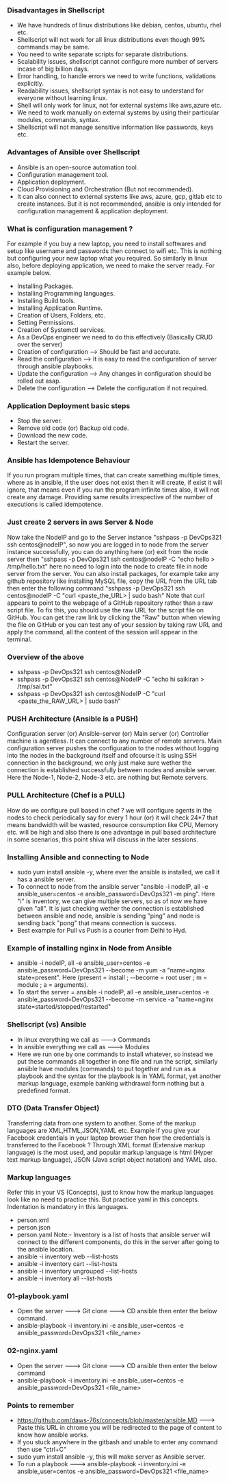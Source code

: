 ### Disadvantages in Shellscript
- We have hundreds of linux distributions like debian, centos, ubuntu, rhel etc.
- Shellscript will not work for all linux distributions even though 99% commands may be same.
- You need to write separate scripts for separate distributions.
- Scalability issues, shellscript cannot configure more number of servers incase of big billion days.
- Error handling, to handle errors we need to write functions, validations explicitly.
- Readability issues, shellscript syntax is not easy to understand for everyone without learning linux.
- Shell will only work for linux, not for external systems like aws,azure etc.
- We need to work manually on external systems by using their particular modules, commands, syntax.
- Shellscript will not manage sensitive information like passwords, keys etc.

### Advantages of Ansible over Shellscript
- Ansible is an open-source automation tool.
- Configuration management tool.
- Application deployment.
- Cloud Provisioning and Orchestration (But not recommended).
- It can also connect to external systems like aws, azure, gcp, gitlab etc to create instances. But it is
  not recommended, ansible is only intended for configuration management & application deployment.

### What is configuration management ?
For example if you buy a new laptop, you need to install softwares and setup like username and passwords then connect to wifi etc. This is nothing but configuring your new laptop what you required. So similarly in linux also, before deploying application, we need to make the server ready. For example below.
- Installing Packages.
- Installing Programming languages.
- Installing Build tools.
- Installing Application Runtime.
- Creation of Users, Folders, etc.
- Setting Permissions.
- Creation of Systemctl services.
- As a DevOps engineer we need to do this effectively (Basically CRUD over the server)
- Creation of configuration --> Should be fast and accurate.
- Read the configuration --> It is easy to read the configuration of server through ansible playbooks.
- Update the configuration --> Any changes in configuration should be rolled out asap.
- Delete the configuration --> Delete the configuration if not required.

### Application Deployment basic steps
- Stop the server.
- Remove old code (or) Backup old code.
- Download the new code.
- Restart the server.

### Ansible has Idempotence Behaviour
If you run program multiple times, that can create samething multiple times, where as in ansible, if the user does not exist then it will create, if exist it will ignore, that means even if you run the program infinite times also, it will not create any damage. Providing same results irrespective of the number of executions is called idempotence.

### Just create 2 servers in aws Server & Node
Now take the NodeIP and go to the Server instance "sshpass -p DevOps321 ssh centos@nodeIP", so now you are logged in to node from the server instance successfully, you can do anything here (or) exit from the node server then "sshpass -p DevOps321 ssh centos@nodeIP -C "echo hello > /tmp/hello.txt" here no need to login into the node to create file in node server from the server. You can also install packages, for example take any github repository like installing MySQL file, copy the URL from the URL tab then enter the following command "sshpass -p DevOps321 ssh centos@nodeIP -C "curl <paste_the_URL> | sudo bash" Note that curl appears to point to the webpage of a GitHub repository rather than a raw script file. To fix this, you should use the raw URL for the script file on GitHub. You can get the raw link by clicking the "Raw" button when viewing the file on GitHub or you can test any of your session by taking raw URL and apply the command, all the content of the session will appear in the terminal.

### Overview of the above
- sshpass -p DevOps321 ssh centos@NodeIP
- sshpass -p DevOps321 ssh centos@NodeIP -C "echo hi saikiran > /tmp/sai.txt"
- sshpass -p DevOps321 ssh centos@NodeIP -C "curl <paste_the_RAW_URL> | sudo bash"

### PUSH Architecture (Ansible is a PUSH)
Configuration server (or) Ansible-server (or) Main server (or) Controller machine is agentless. It can connect to any number of remote servers. Main configuration server pushes the configuration to the nodes without logging into the nodes in the background itself and ofcourse it is using SSH connection in the background, we only just make sure wether the connection is established successfully between nodes and ansible server. Here the Node-1, Node-2, Node-3 etc. are nothing but Remote servers.

### PULL Architecture (Chef is a PULL)
How do we configure pull based in chef ? we will configure agents in the nodes to check periodically say for every 1 hour (or) it will check 24*7 that means bandwidth will be wasted, resource consumption like CPU, Memory etc. will be high and also there is one advantage in pull based architecture in some scenarios, this point shiva will discuss in the later sessions.

### Installing Ansible and connecting to Node 
- sudo yum install ansible -y, where ever the ansible is installed, we call it has a ansible server.
- To connect to node from the ansible server "ansible -i nodeIP, all -e ansible_user=centos -e
  ansible_password=DevOps321 -m ping". Here "i" is inventory, we can give multiple servers, so as of now we
  have given "all". It is just checking wether the connection is established between ansible and node,
  ansible is sending "ping" and node is sending back "pong" that means connection is success.
- Best example for Pull vs Push is a courier from Delhi to Hyd.

### Example of installing nginx in Node from Ansible
- ansible -i nodeIP, all -e ansible_user=centos -e ansible_password=DevOps321 --become -m yum -a "name=nginx
  state=present". Here (present = install ; --become = root user ; m = module ; a = arguments).
- To start the server = ansible -i nodeIP, all -e ansible_user=centos -e ansible_password=DevOps321 --become
  -m service -a "name=nginx state=started/stopped/restarted"

### Shellscript (vs) Ansible
- In linux everything we call as ---> Commands
- In ansible everything we call as ---> Modules
- Here we run one by one commands to install whatever, so instead we put these commands all together in one
  file and run the script, similarly ansible have modules (commands) to put together and run as a playbook
  and the syntax for the playbook is in YAML format, yet another markup language, example banking withdrawal
  form nothing but a predefined format.

### DTO (Data Transfer Object)
Transferring data from one system to another. Some of the markup languages are XML,HTML,JSON,YAML etc. Example if you give your Facebook credentials in your laptop browser then how the credentials is transferred to the Facebook ? Through XML format (Extensive markup language) is the most used, and popular markup language is html (Hyper text markup language), JSON (Java script object notation) and YAML also.

### Markup languages
Refer this in your VS (Concepts), just to know how the markup languages look like no need to practice this.
But practice yaml in this concepts. Indentation is mandatory in this languages.
- person.xml
- person.json
- person.yaml
Note:- Inventory is a list of hosts that ansible server will connect to the different components, do this in the server after going to the ansible location.
- ansible -i inventory web --list-hosts
- ansible -i inventory cart --list-hosts
- ansible -i inventory ungrouped --list-hosts
- ansible -i inventory all --list-hosts

### 01-playbook.yaml
- Open the server ---> Git clone ---> CD ansible then enter the below command.
- ansible-playbook -i inventory.ini -e ansible_user=centos -e ansible_password=DevOps321 <file_name>

### 02-nginx.yaml
- Open the server ---> Git clone ---> CD ansible then enter the below command
- ansible-playbook -i inventory.ini -e ansible_user=centos -e ansible_password=DevOps321 <file_name>

### Points to remember
- https://github.com/daws-76s/concepts/blob/master/ansible.MD ---> Paste this URL in chrome you will be
  redirected to the page of content to know how ansible works.
- If you stuck anywhere in the gitbash and unable to enter any command then use "ctrl+C"
- sudo yum install ansible -y, this will make server as Ansible server.
- To run a playbook ---> ansible-playbook -i inventory.ini -e ansible_user=centos -e
  ansible_password=DevOps321 <file_name>
